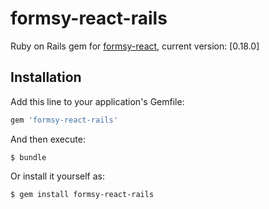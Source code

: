 # formsy-react-rails

Ruby on Rails gem for [formsy-react](https://github.com/christianalfoni/formsy-react), current version: [0.18.0]

## Installation

Add this line to your application's Gemfile:

```ruby
gem 'formsy-react-rails'
```

And then execute:

    $ bundle

Or install it yourself as:

    $ gem install formsy-react-rails
